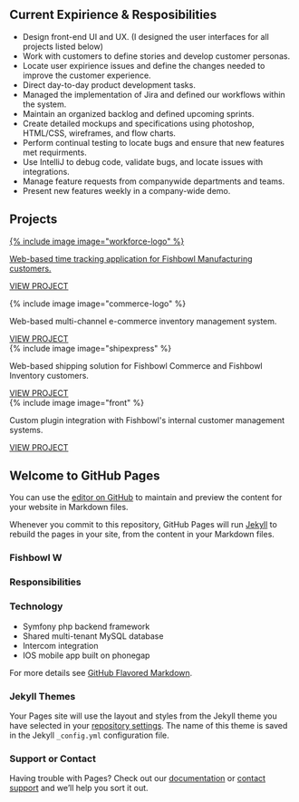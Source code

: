 ## Current Expirience & Resposibilities

- Design front-end UI and UX. (I designed the user interfaces for all projects listed below)
- Work with customers to define stories and develop customer personas.
- Locate user expirience issues and define the changes needed to improve the customer experience.
- Direct day-to-day product development tasks.
- Managed the implementation of Jira and defined our workflows within the system.
- Maintain an organized backlog and defined upcoming sprints.
- Create detailed mockups and specifications using photoshop, HTML/CSS, wireframes, and flow charts.
- Perform continual testing to locate bugs and ensure that new features met requirments.
- Use IntelliJ to debug code, validate bugs, and locate issues with integrations.
- Manage feature requests from companywide departments and teams.
- Present new features weekly in a company-wide demo.

## Projects

<div class="row cards">
  <div class="col-xs-4">
    <a href="/workforce/">
      <div class="card">
        <div class="logo">
          {% include image image="workforce-logo" %}
        </div>
        <div class="content">
          <p>Web-based time tracking application for Fishbowl Manufacturing customers. </p>
        </div>
        <div class="link">
          <p>VIEW PROJECT</p>
        </div>
      </a>
    </div>
  </div>
  <div class="col-xs-4">
    <div class="card">
      <div class="logo">
        {% include image image="commerce-logo" %}
      </div>
      <div class="content">
        <p>Web-based multi-channel e-commerce inventory management system.</p>
      </div>
      <div class="link">
        <a href="#">VIEW PROJECT</a>
      </div>
    </div>
  </div>
  <div class="col-xs-4">
    <div class="card">
      <div class="logo">
        {% include image image="shipexpress" %}
      </div>
      <div class="content">
        <p>Web-based shipping solution for Fishbowl Commerce and Fishbowl Inventory customers. </p>
      </div>
      <div class="link">
        <a href="#">VIEW PROJECT</a>
      </div>
    </div>
  </div>
</div>
<div class="row cards">
  <div class="col-xs-4">
    <div class="card">
      <div class="logo">
        {% include image image="front" %}
      </div>
      <div class="content">
        <p>Custom plugin integration with Fishbowl's internal customer management systems. </p>
      </div>
      <div class="link">
        <a href="#">VIEW PROJECT</a>
      </div>
    </div>
  </div>
</div>

## Welcome to GitHub Pages

You can use the [editor on GitHub](https://github.com/mfelt/mfelt.github.io/edit/master/index.md) to maintain and preview the content for your website in Markdown files.

Whenever you commit to this repository, GitHub Pages will run [Jekyll](https://jekyllrb.com/) to rebuild the pages in your site, from the content in your Markdown files.

### Fishbowl W

### Responsibilities

### Technology

- Symfony php backend framework
- Shared multi-tenant MySQL database
- Intercom integration
- IOS mobile app built on phonegap



For more details see [GitHub Flavored Markdown](https://guides.github.com/features/mastering-markdown/).

### Jekyll Themes

Your Pages site will use the layout and styles from the Jekyll theme you have selected in your [repository settings](https://github.com/mfelt/mfelt.github.io/settings). The name of this theme is saved in the Jekyll `_config.yml` configuration file.

### Support or Contact

Having trouble with Pages? Check out our [documentation](https://help.github.com/categories/github-pages-basics/) or [contact support](https://github.com/contact) and we’ll help you sort it out.
